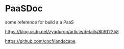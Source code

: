 # PaaSDoc
some reference for build a a PaaS

https://blog.csdn.net/zyqduron/article/details/80912258

https://github.com/cncf/landscape
